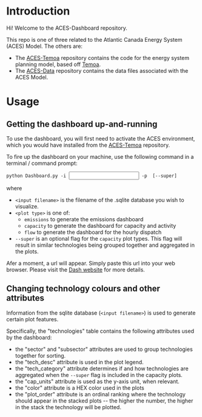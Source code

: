 # Introduction

Hi! Welcome to the ACES-Dashboard repository. 

This repo is one of three related to the Atlantic Canada Energy System (ACES) Model.
The others are:
- The [ACES-Temoa](https://github.com/SutubraResearch/ACES-Temoa) repository contains the code
for the energy system planning model, based off [Temoa](https://temoacloud.com/).
- The [ACES-Data](https://github.com/SutubraResearch/ACES-Data) repository contains the data files
associated with the ACES Model.

# Usage

## Getting the dashboard up-and-running
To use the dashboard, you will first need to activate the ACES environment, which you
would have installed from the [ACES-Temoa](https://github.com/SutubraResearch/ACES-Temoa) repository.

To fire up the dashboard on your machine, use the following command in a terminal / command prompt:
<pre><code>python Dashboard.py -i <input filename> -p <plot type> [--super]
</code></pre>

where 
* `<input filename>` is the filename of the .sqlite database you wish to visualize.
*  `<plot type>` is one of:
    - `emissions` to generate the emissions dashboard
    - `capacity` to generate the dashboard for capacity and activity
    - `flow` to generate the dashboard for the hourly dispatch
* `--super` is an optional flag for the `capacity` plot types. This flag will result in 
similar technologies being grouped together and aggregated in the plots. 

Afer a moment, a url will appear. Simply paste this url into your web browser. Please visit
the [Dash website](https://dash.plotly.com/) for more details.

## Changing technology colours and other attributes
Information from the sqlite database (`<input filename>`) is used to generate certain plot features.

Specifically, the "technologies" table contains the following attributes used by the dashboard:
* the "sector" and "subsector" attributes are used to group technologies together for sorting.
* the "tech_desc" attribute is used in the plot legend.
* the "tech_category" attribute determines if and how technologies are aggregated when the 
`--super` flag is included in the capacity plots.
* the "cap_units" attribute is used as the y-axis unit, when relevant. 
* the "color" attribute is a HEX color used in the plots
* the "plot_order" attribute is an ordinal ranking where the technology should appear
in the stacked plots -- the higher the number, the higher in the stack the technology will be plotted.




  
  

